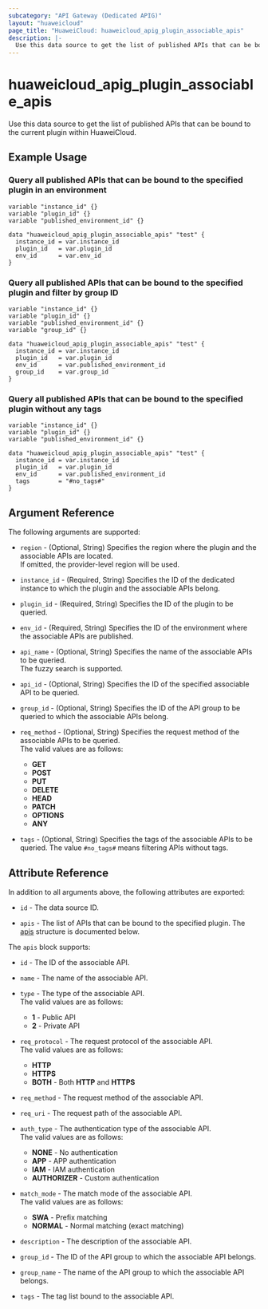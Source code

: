 ```yaml
---
subcategory: "API Gateway (Dedicated APIG)"
layout: "huaweicloud"
page_title: "HuaweiCloud: huaweicloud_apig_plugin_associable_apis"
description: |-
  Use this data source to get the list of published APIs that can be bound to the current plugin within HuaweiCloud.
---
```


# huaweicloud_apig_plugin_associable_apis

Use this data source to get the list of published APIs that can be bound to the current plugin within HuaweiCloud.

## Example Usage

### Query all published APIs that can be bound to the specified plugin in an environment

```hcl
variable "instance_id" {}
variable "plugin_id" {}
variable "published_environment_id" {}

data "huaweicloud_apig_plugin_associable_apis" "test" {
  instance_id = var.instance_id
  plugin_id   = var.plugin_id
  env_id      = var.env_id
}
```

### Query all published APIs that can be bound to the specified plugin and filter by group ID

```hcl
variable "instance_id" {}
variable "plugin_id" {}
variable "published_environment_id" {}
variable "group_id" {}

data "huaweicloud_apig_plugin_associable_apis" "test" {
  instance_id = var.instance_id
  plugin_id   = var.plugin_id
  env_id      = var.published_environment_id
  group_id    = var.group_id
}
```

### Query all published APIs that can be bound to the specified plugin without any tags

```hcl
variable "instance_id" {}
variable "plugin_id" {}
variable "published_environment_id" {}

data "huaweicloud_apig_plugin_associable_apis" "test" {
  instance_id = var.instance_id
  plugin_id   = var.plugin_id
  env_id      = var.published_environment_id
  tags        = "#no_tags#"
}
```

## Argument Reference

The following arguments are supported:

* `region` - (Optional, String) Specifies the region where the plugin and the associable APIs are located.  
  If omitted, the provider-level region will be used.

* `instance_id` - (Required, String) Specifies the ID of the dedicated instance to which the plugin and the associable
  APIs belong.

* `plugin_id` - (Required, String) Specifies the ID of the plugin to be queried.

* `env_id` - (Required, String) Specifies the ID of the environment where the associable APIs are published.

* `api_name` - (Optional, String) Specifies the name of the associable APIs to be queried.  
  The fuzzy search is supported.

* `api_id` - (Optional, String) Specifies the ID of the specified associable API to be queried.

* `group_id` - (Optional, String) Specifies the ID of the API group to be queried to which the associable APIs belong.

* `req_method` - (Optional, String) Specifies the request method of the associable APIs to be queried.  
  The valid values are as follows:
  + **GET**
  + **POST**
  + **PUT**
  + **DELETE**
  + **HEAD**
  + **PATCH**
  + **OPTIONS**
  + **ANY**

* `tags` - (Optional, String) Specifies the tags of the associable APIs to be queried.
  The value `#no_tags#` means filtering APIs without tags.

## Attribute Reference

In addition to all arguments above, the following attributes are exported:

* `id` - The data source ID.

* `apis` - The list of APIs that can be bound to the specified plugin.
  The [apis](#apig_plugin_associable_apis) structure is documented below.

<a name="apig_plugin_associable_apis"></a>
The `apis` block supports:

* `id` - The ID of the associable API.

* `name` - The name of the associable API.

* `type` - The type of the associable API.  
  The valid values are as follows:
  + **1** - Public API
  + **2** - Private API

* `req_protocol` - The request protocol of the associable API.  
  The valid values are as follows:
  + **HTTP**
  + **HTTPS**
  + **BOTH** - Both **HTTP** and **HTTPS**

* `req_method` - The request method of the associable API.

* `req_uri` - The request path of the associable API.

* `auth_type` - The authentication type of the associable API.  
  The valid values are as follows:
  + **NONE** - No authentication
  + **APP** - APP authentication
  + **IAM** - IAM authentication
  + **AUTHORIZER** - Custom authentication

* `match_mode` - The match mode of the associable API.  
  The valid values are as follows:
  + **SWA** - Prefix matching
  + **NORMAL** - Normal matching (exact matching)

* `description` - The description of the associable API.

* `group_id` - The ID of the API group to which the associable API belongs.

* `group_name` - The name of the API group to which the associable API belongs.

* `tags` - The tag list bound to the associable API.
